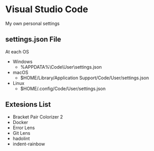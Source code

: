 # Visual Studio Code
My own personal settings

## settings.json File
At each OS
- Windows
  - %APPDATA%\Code\User\settings.json
- macOS
  - $HOME/Library/Application Support/Code/User/settings.json
- Linux
  - $HOME/.config/Code/User/settings.json

## Extesions List

- Bracket Pair Colorizer 2
- Docker
- Error Lens
- Git Lens
- hadolint
- indent-rainbow
